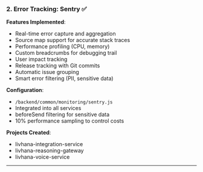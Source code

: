 ### 2. Error Tracking: Sentry ✅

**Features Implemented**:

- Real-time error capture and aggregation
- Source map support for accurate stack traces
- Performance profiling (CPU, memory)
- Custom breadcrumbs for debugging trail
- User impact tracking
- Release tracking with Git commits
- Automatic issue grouping
- Smart error filtering (PII, sensitive data)

**Configuration**:

- `/backend/common/monitoring/sentry.js`
- Integrated into all services
- beforeSend filtering for sensitive data
- 10% performance sampling to control costs

**Projects Created**:

- livhana-integration-service
- livhana-reasoning-gateway
- livhana-voice-service

---
